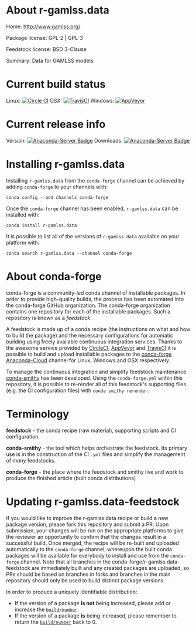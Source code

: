 About r-gamlss.data
===================

Home: http://www.gamlss.org/

Package license: GPL-2 | GPL-3

Feedstock license: BSD 3-Clause

Summary: Data for GAMLSS models.



Current build status
====================

Linux: [![Circle CI](https://circleci.com/gh/conda-forge/r-gamlss.data-feedstock.svg?style=shield)](https://circleci.com/gh/conda-forge/r-gamlss.data-feedstock)
OSX: [![TravisCI](https://travis-ci.org/conda-forge/r-gamlss.data-feedstock.svg?branch=master)](https://travis-ci.org/conda-forge/r-gamlss.data-feedstock)
Windows: [![AppVeyor](https://ci.appveyor.com/api/projects/status/github/conda-forge/r-gamlss.data-feedstock?svg=True)](https://ci.appveyor.com/project/conda-forge/r-gamlss-data-feedstock/branch/master)

Current release info
====================
Version: [![Anaconda-Server Badge](https://anaconda.org/conda-forge/r-gamlss.data/badges/version.svg)](https://anaconda.org/conda-forge/r-gamlss.data)
Downloads: [![Anaconda-Server Badge](https://anaconda.org/conda-forge/r-gamlss.data/badges/downloads.svg)](https://anaconda.org/conda-forge/r-gamlss.data)

Installing r-gamlss.data
========================

Installing `r-gamlss.data` from the `conda-forge` channel can be achieved by adding `conda-forge` to your channels with:

```
conda config --add channels conda-forge
```

Once the `conda-forge` channel has been enabled, `r-gamlss.data` can be installed with:

```
conda install r-gamlss.data
```

It is possible to list all of the versions of `r-gamlss.data` available on your platform with:

```
conda search r-gamlss.data --channel conda-forge
```


About conda-forge
=================

conda-forge is a community-led conda channel of installable packages.
In order to provide high-quality builds, the process has been automated into the
conda-forge GitHub organization. The conda-forge organization contains one repository
for each of the installable packages. Such a repository is known as a *feedstock*.

A feedstock is made up of a conda recipe (the instructions on what and how to build
the package) and the necessary configurations for automatic building using freely
available continuous integration services. Thanks to the awesome service provided by
[CircleCI](https://circleci.com/), [AppVeyor](http://www.appveyor.com/)
and [TravisCI](https://travis-ci.org/) it is possible to build and upload installable
packages to the [conda-forge](https://anaconda.org/conda-forge)
[Anaconda-Cloud](http://docs.anaconda.org/) channel for Linux, Windows and OSX respectively.

To manage the continuous integration and simplify feedstock maintenance
[conda-smithy](http://github.com/conda-forge/conda-smithy) has been developed.
Using the ``conda-forge.yml`` within this repository, it is possible to re-render all of
this feedstock's supporting files (e.g. the CI configuration files) with ``conda smithy rerender``.


Terminology
===========

**feedstock** - the conda recipe (raw material), supporting scripts and CI configuration.

**conda-smithy** - the tool which helps orchestrate the feedstock.
                   Its primary use is in the construction of the CI ``.yml`` files
                   and simplify the management of *many* feedstocks.

**conda-forge** - the place where the feedstock and smithy live and work to
                  produce the finished article (built conda distributions)


Updating r-gamlss.data-feedstock
================================

If you would like to improve the r-gamlss.data recipe or build a new
package version, please fork this repository and submit a PR. Upon submission,
your changes will be run on the appropriate platforms to give the reviewer an
opportunity to confirm that the changes result in a successful build. Once
merged, the recipe will be re-built and uploaded automatically to the
`conda-forge` channel, whereupon the built conda packages will be available for
everybody to install and use from the `conda-forge` channel.
Note that all branches in the conda-forge/r-gamlss.data-feedstock are
immediately built and any created packages are uploaded, so PRs should be based
on branches in forks and branches in the main repository should only be used to
build distinct package versions.

In order to produce a uniquely identifiable distribution:
 * If the version of a package **is not** being increased, please add or increase
   the [``build/number``](http://conda.pydata.org/docs/building/meta-yaml.html#build-number-and-string).
 * If the version of a package **is** being increased, please remember to return
   the [``build/number``](http://conda.pydata.org/docs/building/meta-yaml.html#build-number-and-string)
   back to 0.
